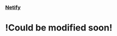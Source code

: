 ### [Netify](https://62c562616edaba00640b1eb8--ornate-bubblegum-40257e.netlify.app/)
# !Could be modified soon!

